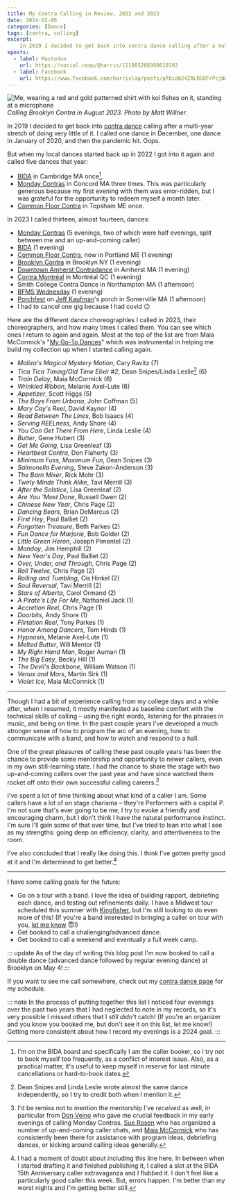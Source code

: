 ```yaml
---
title: My Contra Calling in Review, 2022 and 2023
date: 2024-02-06
categories: [Dance]
tags: [contra, calling]
excerpt:
    In 2019 I decided to get back into contra dance calling after a multi-year stretch of doing very little of it. I called one dance in December, one dance in January of 2020, and then the pandemic hit. Oops. But when my local dances started back up in 2022 I got into it again and called five dances that year
xposts:
  - label: Mastodon
    url: https://social.coop/@harris/111885208380610192
  - label: Facebook
    url: https://www.facebook.com/harrislap/posts/pfbid024ZALRSUFrPcjNxf3jLR8jTLUmJu8UXgdCEkP1s1X8W1cQARYt412HqNzjf8zowWEl
---
```


![Me, wearing a red and gold patterned shirt with koi fishes on it, standing at a microphone](/media/contra-calling-2022-2023/brooklyn.jpg)
_Calling Brooklyn Contra in August 2023. Photo by Matt Willner._

In 2019 I decided to get back into [contra dance][] calling after a multi-year stretch of doing very little of it. I called one dance in December, one dance in January of 2020, and then the pandemic hit. Oops.

But when my local dances started back up in 2022 I got into it again and called five dances that year:

* [BIDA][] in Cambridge MA once[^1],
* [Monday Contras][] in Concord MA three times. This was particularly generous because my first evening with them was error-ridden, but I was grateful for the opportunity to redeem myself a month later.
* [Common Floor Contra][] in Topsham ME once.

In 2023 I called thirteen, almost fourteen, dances:

* [Monday Contras][] (5 evenings, two of which were half evenings, split between me and an up-and-coming caller)
* [BIDA][] (1 evening)
* [Common Floor Contra][], now in Portland ME (1 evening)
* [Brooklyn Contra][] in Brooklyn NY (1 evening)
* [Downtown Amherst Contradance][] in Amherst MA (1 evening)
* [Contra Montréal][] in Montréal QC (1 evening)
* Smith College Contra Dance in Northampton MA (1 afternoon)
* [BFMS Wednesday][] (1 evening)
* [Porchfest][] on [Jeff Kaufman][]'s porch in Somerville MA (1 afternoon)
* I had to cancel one gig because I had covid 😕

Here are the different dance choreographies I called in 2023, their choreographers, and how many times I called them. You can see which ones I return to again and again. Most at the top of the list are from Maia McCormick's "[My Go-To Dances](https://contra.maiamccormick.com/blog/2022/10/16/go-to-dances.html)" which was instrumental in helping me build my collection up when I started calling again.

* *Maliza's Magical Mystery Motion*, Cary Ravitz (7)
* *Tica Tica Timing/Old Time Elixir #2*, Dean Snipes/Linda Leslie[^2] (6)
* *Train Delay*, Maia McCormick (6)
* *Wrinkled Ribbon*, Melanie Axel-Lute (6)
* *Appetizer*, Scott Higgs (5)
* *The Boys From Urbana*, John Coffman (5)
* *Mary Cay's Reel*, David Kaynor (4)
* *Read Between The Lines*, Bob Isaacs (4)
* *Serving REELness*, Andy Shore (4)
* *You Can Get There From Here*, Linda Leslie (4)
* *Butter*, Gene Hubert (3)
* *Get Me Going*, Lisa Greenleaf (3)
* *Heartbeat Contra*, Don Flaherty (3)
* *Minimum Fuss, Maximum Fun*, Dean Snipes (3)
* *Salmonella Evening*, Steve Zakon-Anderson (3)
* *The Barn Mixer*, Rick Mohr (3)
* *Twirly Minds Think Alike*, Tavi Merrill (3)
* *After the Solstice*, Lisa Greenleaf (2)
* *Are You 'Most Done*, Russell Owen (2)
* *Chinese New Year*, Chris Page (2)
* *Dancing Bears*, Brian DeMarcus (2)
* *First Hey*, Paul Balliet (2)
* *Forgotten Treasure*, Beth Parkes (2)
* *Fun Dance for Marjorie*, Bob Golder (2)
* *Little Green Heron*, Joseph Pimentel (2)
* *Monday*, Jim Hemphill (2)
* *New Year's Day*, Paul Balliet (2)
* *Over, Under, and Through*, Chris Page (2)
* *Roll Twelve*, Chris Page (2)
* *Rolling and Tumbling*, Cis Hinkel (2)
* *Soul Reversal*, Tavi Merrill (2)
* *Stars of Alberta*, Carol Ormand (2)
* *A Pirate's Life For Me*, Nathaniel Jack (1)
* *Accretion Reel*, Chris Page (1)
* *Doorbits*, Andy Shore (1)
* *Flirtation Reel*, Tony Parkes (1)
* *Honor Among Dancers*, Tom Hinds (1)
* *Hypnosis*, Melanie Axel-Lute (1)
* *Melted Butter*, Will Mentor (1)
* *My Right Hand Man*, Roger Auman (1)
* *The Big Easy*, Becky Hill (1)
* *The Devil's Backbone*, William Watson (1)
* *Venus and Mars*, Martin Sirk (1)
* *Violet Ice*, Maia McCormick (1)

***

Though I had a bit of experience calling from my college days and a while after, when I resumed, it mostly manifested as baseline comfort with the technical skills of calling – using the right words, listening for the phrases in music, and being on time. In the past couple years I've developed a much stronger sense of how to program the arc of an evening, how to communicate with a band, and how to watch and respond to a hall.

One of the great pleasures of calling these past couple years has been the chance to provide some mentorship and opportunity to newer callers, even in my own still-learning state. I had the chance to share the stage with two up-and-coming callers over the past year and have since watched them rocket off onto their own successful calling careers.[^3]

I've spent a lot of time thinking about what kind of a caller I am. Some callers have a lot of on stage charisma – they're Performers with a capital P. I'm not sure that's ever going to be me; I try to evoke a friendly and encouraging charm, but I don't think I have the natural performance instinct. I'm sure I'll gain some of that over time, but I've tried to lean into what I see as my strengths: going deep on efficiency, clarity, and attentiveness to the room.

I've also concluded that I really like doing this. I think I've gotten pretty good at it and I'm determined to get better.[^4]

***

I have some calling goals for the future:

* Go on a tour with a band. I love the idea of building rapport, debriefing each dance, and testing out refinements daily. I have a Midwest tour scheduled this summer with [Kingfisher][], but I'm still looking to do even more of this! (If you're a band interested in bringing a caller on tour with you, [let me know][contact] 😇!)
* Get booked to call a challenging/advanced dance.
* Get booked to call a weekend and eventually a full week camp.

::: update
As of the day of writing this blog post I'm now booked to call a double dance (advanced dance followed by regular evening dance) at Brooklyn on May 4!
:::

If you want to see me call somewhere, check out my [contra dance page][harriscontra] for my schedule.

::: note
In the process of putting together this list I noticed four evenings over the past two years that I had neglected to note in my records, so it's very possible I missed others that I *still didn't* catch! (If you're an organizer and you know you booked me, but don't see it on this list, let me know!) Getting more consistent about how I record my evenings is a 2024 goal.
:::

[^1]: I'm on the BIDA board and specifically I am the caller booker, so I try not to book myself too frequently, as a conflict of interest issue. Also, as a practical matter, it's useful to keep myself in reserve for last minute cancellations or hard-to-book dates.
[^2]: Dean Snipes and Linda Leslie wrote almost the same dance independently, so I try to credit both when I mention it.
[^3]: I'd be remiss not to mention the mentorship I've *received* as well, in particular from [Don Veino][] who gave me crucial feedback in my early evenings of calling Monday Contras, [Sue Rosen][] who has organized a number of up-and-coming caller chats, and [Maia McCormick][] who has consistently been there for assistance with program ideas, debriefing dances, or kicking around calling ideas generally.
[^4]: I had a moment of doubt about including this line here. In between when I started drafting it and finished publishing it, I called a slot at the BIDA 15th Anniversary caller extravaganza and I flubbed it. I don't feel like a particularly good caller this week. But, errors happen. I'm better than my worst nights and I'm getting better still.

[contra dance]: https://en.wikipedia.org/wiki/Contra_dance
[BIDA]: https://www.bidadance.org/
[Monday Contras]: http://www.mondaycontras.com/
[Common Floor Contra]: https://www.commonfloorcontra.dance/
[Brooklyn Contra]: https://brooklyncontra.org/
[Downtown Amherst Contradance]: http://amherstcontra.org/
[Contra Montréal]: https://www.contramontreal.org
[BFMS Wednesday]: http://bfms.org/squarecontra.php
[Porchfest]: /2023/05/calling-dances-at-porchfest/
[Jeff Kaufman]: https://www.jefftk.com/
[Chloe Levine]: https://www.chloeemmawhitelevine.com/contra
[Don Veino]: http://veino.com/caller
[Sue Rosen]: http://suerosencaller.com/
[Maia McCormick]: https://contra.maiamccormick.com/
[Kingfisher]: https://www.kingfisherband.com/
[contact]: mailto:contra@chromamine.com
[harriscontra]: /dance/
